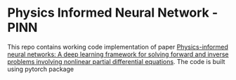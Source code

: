 # Physics Informed Neural Network - PINN

This repo contains working code implementation of paper [Physics-informed neural networks: A deep learning framework for solving forward and inverse problems involving nonlinear partial differential equations](https://doi.org/10.1016/j.jcp.2018.10.045). The code is built using pytorch package
